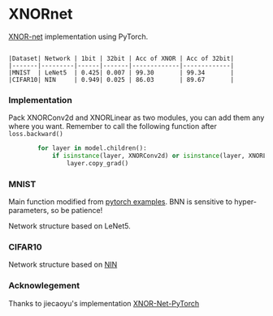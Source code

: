 # XNORnet

[XNOR-net](https://arxiv.org/pdf/1603.05279.pdf) implementation using PyTorch.

```

|Dataset| Network | 1bit | 32bit | Acc of XNOR | Acc of 32bit|
|-------|---------|------|-------|-------------|-------------|
|MNIST  | LeNet5  | 0.425| 0.007 | 99.30       | 99.34       |
|CIFAR10| NIN     | 0.949| 0.025 | 86.03       | 89.67       |
```



### Implementation



Pack XNORConv2d and XNORLinear as two modules, you can add them any where you want. Remember to call the following function after ```loss.backward()```



```python
        for layer in model.children():
            if isinstance(layer, XNORConv2d) or isinstance(layer, XNORLinear):
                layer.copy_grad()
```

### MNIST

Main function modified from [pytorch examples](https://github.com/pytorch/examples/tree/master/mnist). BNN is sensitive to hyper-parameters, so be patience!

Network structure based on LeNet5.

### CIFAR10

Network structure based on [NIN](https://arxiv.org/pdf/1312.4400.pdf)

### Acknowlegement

Thanks to jiecaoyu's implementation [XNOR-Net-PyTorch](https://github.com/jiecaoyu/XNOR-Net-PyTorch)
